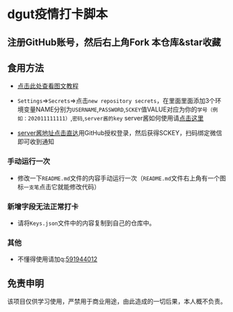 # dgut疫情打卡脚本

## 注册GitHub账号，然后右上角Fork 本仓库&star收藏


## 食用方法

- [点击此处查看图文教程](https://share.weiyun.com/C8Av7vpu)

- `Settings`=>`Secrets`=>点击`new repository secrets`，在里面里面添加3个环境变量NAME分别为`USERNAME`,`PASSWORD`,`SCKEY`值VALUE对应为你的`学号（例如：202011111111）`,`密码`,`server酱的key` server酱如何使用请[点击这里](https://zhuanlan.zhihu.com/p/108201220?from_voters_page=true)
- [server酱地址点击直达](http://sc.ftqq.com/3.version)用GitHub授权登录，然后获得SCKEY，扫码绑定微信即可收到通知

### 手动运行一次
- 修改一下`README.md`文件的内容手动运行一次（`README.md`文件右上角有一个图标`一支笔`点击它就能修改代码）

### 新增字段无法正常打卡
- 请将`Keys.json`文件中的内容复制到自己的仓库中。

### 其他

- 不懂得使用请加q:[591944012](https://im.qq.com/index)

## 免责申明
    
该项目仅供学习使用，严禁用于商业用途，由此造成的一切后果，本人概不负责。
